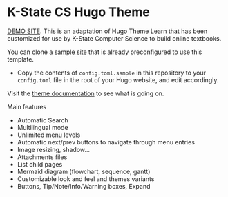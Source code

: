 # K-State CS Hugo Theme

[DEMO SITE](https://ksucs-hugo.russfeld.me/). This is an adaptation of Hugo Theme Learn that has been customized for use by K-State Computer Science to build online textbooks. 

You can clone a [sample site](https://github.com/ksu-cs-textbooks/hugo-theme-relearn) that is already preconfigured to use this template. 
- Copy the contents of `config.toml.sample` in this repository to your `config.toml` file in the root of your Hugo website, and edit accordingly. 


Visit the [theme documentation](https://learn.netlify.com/en/) to see what is going on. 

Main features
- Automatic Search
- Multilingual mode
- Unlimited menu levels
- Automatic next/prev buttons to navigate through menu entries
- Image resizing, shadow…
- Attachments files
- List child pages
- Mermaid diagram (flowchart, sequence, gantt)
- Customizable look and feel and themes variants
- Buttons, Tip/Note/Info/Warning boxes, Expand

